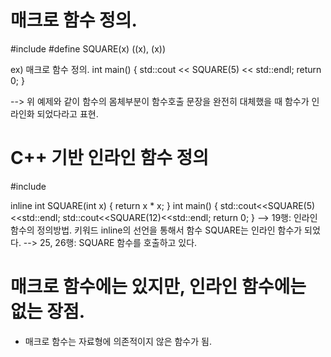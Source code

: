 # 매크로 함수 정의.

#include <iostream>
#define SQUARE(x) ((x), (x))


ex) 매크로 함수 정의.
int main()
{
    std::cout << SQUARE(5) << std::endl;
    return 0;
}

--> 위 예제와 같이 함수의 몸체부분이 함수호출 문장을 완전히 대체했을 때 함수가 인라인화 되었다라고 표현.

# C++ 기반 인라인 함수 정의
#include <iostream>

inline int SQUARE(int x)
{
    return x * x;
}
int main()
{
    std::cout<<SQUARE(5)<<std::endl;
    std::cout<<SQUARE(12)<<std::endl;
    return 0;
}
--> 19행: 인라인 함수의 정의방법. 키워드 inline의 선언을 통해서 함수 SQUARE는 인라인 함수가 되었다.
--> 25, 26행: SQUARE 함수를 호출하고 있다.

# 매크로 함수에는 있지만, 인라인 함수에는 없는 장점.
- 매크로 함수는 자료형에 의존적이지 않은 함수가 됨.
